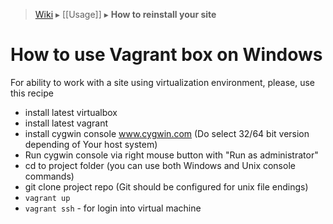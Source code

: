 > [Wiki](Home) ▸ [[Usage]] ▸ **How to reinstall your site**

How to use Vagrant box on Windows
=====

For ability to work with a site using virtualization environment, please, use this recipe

- install latest virtualbox
- install latest vagrant
- install cygwin console www.cygwin.com (Do select 32/64 bit version depending of Your host system)
- Run cygwin console via right mouse button with "Run as administrator"
- cd to project folder (you can use both Windows and Unix console commands)
- git clone project repo  (Git should be configured for unix file endings)
- ```vagrant up```
- ```vagrant ssh``` - for login into virtual machine
